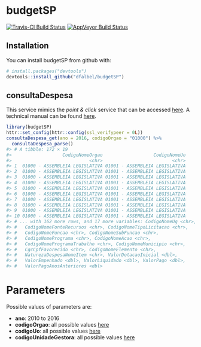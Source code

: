 
<!-- README.md is generated from README.Rmd. Please edit that file -->
budgetSP
========

[![Travis-CI Build Status](https://travis-ci.org/dfalbel/budgetSP.svg?branch=master)](https://travis-ci.org/dfalbel/budgetSP) [![AppVeyor Build Status](https://ci.appveyor.com/api/projects/status/github/dfalbel/budgetSP?branch=master&svg=true)](https://ci.appveyor.com/project/dfalbel/budgetSP)

Installation
------------

You can install budgetSP from github with:

``` r
# install.packages("devtools")
devtools::install_github("dfalbel/budgetSP")
```

consultaDespesa
---------------

This service mimics the *point & click* service that can be accessed [here](https://www.fazenda.sp.gov.br/SigeoLei131/Paginas/FlexConsDespesa.aspx). A technical manual can be found [here](https://github.com/dfalbel/budgetSP/blob/master/inst/WebserviceTransparenciaManual.pdf).

``` r
library(budgetSP)
httr::set_config(httr::config(ssl_verifypeer = 0L))
consultaDespesa_get(ano = 2016, codigoOrgao = "01000") %>%
  consultaDespesa_parse()
#> # A tibble: 172 × 19
#>                   CodigoNomeOrgao                   CodigoNomeUo
#>                             <chr>                          <chr>
#> 1  01000 - ASSEMBLEIA LEGISLATIVA 01001 - ASSEMBLEIA LEGISLATIVA
#> 2  01000 - ASSEMBLEIA LEGISLATIVA 01001 - ASSEMBLEIA LEGISLATIVA
#> 3  01000 - ASSEMBLEIA LEGISLATIVA 01001 - ASSEMBLEIA LEGISLATIVA
#> 4  01000 - ASSEMBLEIA LEGISLATIVA 01001 - ASSEMBLEIA LEGISLATIVA
#> 5  01000 - ASSEMBLEIA LEGISLATIVA 01001 - ASSEMBLEIA LEGISLATIVA
#> 6  01000 - ASSEMBLEIA LEGISLATIVA 01001 - ASSEMBLEIA LEGISLATIVA
#> 7  01000 - ASSEMBLEIA LEGISLATIVA 01001 - ASSEMBLEIA LEGISLATIVA
#> 8  01000 - ASSEMBLEIA LEGISLATIVA 01001 - ASSEMBLEIA LEGISLATIVA
#> 9  01000 - ASSEMBLEIA LEGISLATIVA 01001 - ASSEMBLEIA LEGISLATIVA
#> 10 01000 - ASSEMBLEIA LEGISLATIVA 01001 - ASSEMBLEIA LEGISLATIVA
#> # ... with 162 more rows, and 17 more variables: CodigoNomeUg <chr>,
#> #   CodigoNomeFonteRecursos <chr>, CodigoNomeTipoLicitacao <chr>,
#> #   CodigoNomeFuncao <chr>, CodigoNomeSubFuncao <chr>,
#> #   CodigoNomePrograma <chr>, CodigoNomeAcao <chr>,
#> #   CodigoNomeProgramaTrabalho <chr>, CodigoNomeMunicipio <chr>,
#> #   CgcCpfFavorecido <chr>, CodigoNomeElemento <chr>,
#> #   NaturezaDespesaNomeItem <chr>, ValorDotacaoInicial <dbl>,
#> #   ValorEmpenhado <dbl>, ValorLiquidado <dbl>, ValorPago <dbl>,
#> #   ValorPagoAnosAnteriores <dbl>
```

Parameters
==========

Possible values of parameters are:

-   **ano**: 2010 to 2016
-   **codigoOrgao**: all possible values [here](https://github.com/dfalbel/budgetSP/blob/master/inst/codigoOrgao.csv)
-   **codigoUo**: all possible values [here](https://github.com/dfalbel/budgetSP/blob/master/inst/codigoUo.csv)
-   **codigoUnidadeGestora**: all possible values [here](https://github.com/dfalbel/budgetSP/blob/master/inst/codigoUnidadeGestora.csv)
